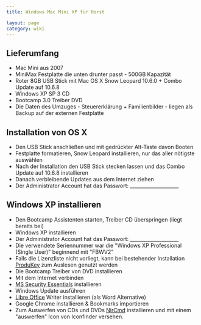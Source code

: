 ```yaml
---
title: Windows Mac Mini XP für Horst

layout: page
category: wiki
---
```


## Lieferumfang

- Mac Mini aus 2007
- MiniMax Festplatte die unten drunter passt - 500GB Kapazität
- Roter 8GB USB Stick mit Mac OS X Snow Leopard 10.6.0 + Combo Update auf 10.6.8
- Windows XP SP 3 CD
- Bootcamp 3.0 Treiber DVD
- Die Daten des Umzuges - Steuererklärung + Familienbilder - liegen als Backup auf der externen Festplatte

## Installation von OS X

- Den USB Stick anschließen und mit gedrückter Alt-Taste davon Booten
- Festplatte formatieren, Snow Leopard installieren, nur das aller nötigste auswählen
- Nach der Installation den USB Stick stecken lassen und das Combo Update auf 10.6.8 installieren
- Danach verbleibende Updates aus dem Internet ziehen
- Der Administrator Account hat das Passwort: ____________________

## Windows XP installieren

- Den Bootcamp Assistenten starten, Treiber CD überspringen (liegt bereits bei)
- Windows XP installieren
- Der Administrator Account hat das Passwort: ____________________
- Die verwendete Seriennummer war die "Windows XP Professional (Single User)" beginnend mit "FBWV2"
- Falls die Lizenzliste nicht vorliegt, kann bei bestehender Installation [ProduKey](http://www.nirsoft.net/utils/product_cd_key_viewer.html) zum Auslesen genutzt werden
- Die Bootcamp Treiber von DVD installieren
- Mit dem Internet verbinden
- [MS Security Essentials](http://www.microsoft.com/de-de/security_essentials/default.aspx) installieren
- Windows Update ausführen
- [Libre Office](http://de.libreoffice.org/download/) Writer installieren (als Word Alternative)
- Google Chrome installieren & Bookmarks importieren
- Zum Auswerfen von CDs und DVDs [NirCmd](http://www.nirsoft.net/utils/nircmd.html) installieren und mit einem "auswerfen" Icon von Iconfinder versehen.
